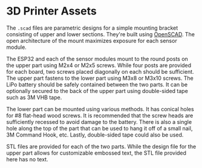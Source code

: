 # 3D Printer Assets
The `.scad` files are parametric designs for a simple mounting bracket consisting of upper and lower sections. They're built using [OpenSCAD](https://openscad.org/). The open architecture of the mount maximizes exposure for each sensor module.

The ESP32 and each of the sensor modules mount to the round posts on the upper part using M2x4 or M2x5 screws. While four posts are provided for each board, two screws placed diagonally on each should be sufficient. The upper part fastens to the lower part using M3x8 or M3x10 screws. The LiPo battery should be safely contained between the two parts. It can be optionally secured to the back of the upper part using double-sided tape such as 3M VHB tape.

The lower part can be mounted using various methods. It has conical holes for #8 flat-head wood screws. It is recommended that the screw heads are sufficiently recessed to avoid damage to the battery. There is also a single hole along the top of the part that can be used to hang it off of a small nail, 3M Command Hook, etc. Lastly, double-sided tape could also be used.

STL files are provided for each of the two parts. While the design file for the upper part allows for customizable embossed text, the STL file provided here has no text.
